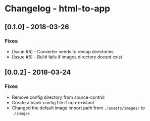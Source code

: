 # Changelog - html-to-app

## [0.1.0] - 2018-03-26

### Fixes

- [Issue #6] - Converter needs to remap directories
- [Issue #5] - Build fails if images directory doesnt exist

## [0.0.2] - 2018-03-24

### Fixes

- Remove config directory from source-control
- Create a blank config file if non-existant
- Changed the default image import path from `./assets/images/` to `./images`
